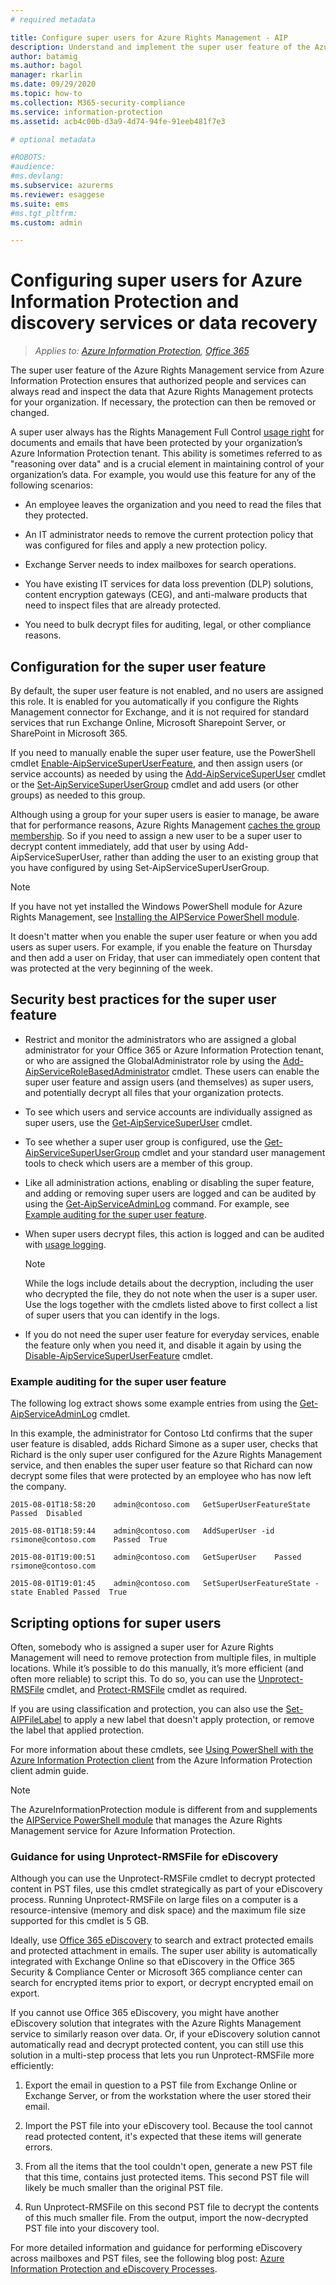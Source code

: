 ```yaml
---
# required metadata

title: Configure super users for Azure Rights Management - AIP
description: Understand and implement the super user feature of the Azure Rights Management service from Azure Information Protection, so that authorized people and services can always read and inspect ("reason over") your organization's protected data.
author: batamig
ms.author: bagol
manager: rkarlin
ms.date: 09/29/2020
ms.topic: how-to
ms.collection: M365-security-compliance
ms.service: information-protection
ms.assetid: acb4c00b-d3a9-4d74-94fe-91eeb481f7e3

# optional metadata

#ROBOTS:
#audience:
#ms.devlang:
ms.subservice: azurerms
ms.reviewer: esaggese
ms.suite: ems
#ms.tgt_pltfrm:
ms.custom: admin

---
```


# Configuring super users for Azure Information Protection and discovery services or data recovery

>*Applies to: [Azure Information Protection](https://azure.microsoft.com/pricing/details/information-protection), [Office 365](https://download.microsoft.com/download/E/C/F/ECF42E71-4EC0-48FF-AA00-577AC14D5B5C/Azure_Information_Protection_licensing_datasheet_EN-US.pdf)*

The super user feature of the Azure Rights Management service from Azure Information Protection ensures that authorized people and services can always read and inspect the data that Azure Rights Management protects for your organization. If necessary, the protection can then be removed or changed.

A super user always has the Rights Management Full Control [usage right](configure-usage-rights.md) for documents and emails that have been protected by your organization’s Azure Information Protection tenant. This ability is sometimes referred to as "reasoning over data" and is a crucial element in maintaining control of your organization’s data. For example, you would use this feature for any of the following scenarios:

- An employee leaves the organization and you need to read the files that they protected.

- An IT administrator needs to remove the current protection policy that was configured for files and apply a new protection policy.

- Exchange Server needs to index mailboxes for search operations.

- You have existing IT services for data loss prevention (DLP) solutions, content encryption gateways (CEG), and anti-malware products that need to inspect files that are already protected.

- You need to bulk decrypt files for auditing, legal, or other compliance reasons.

## Configuration for the super user feature

By default, the super user feature is not enabled, and no users are assigned this role. It is enabled for you automatically if you configure the Rights Management connector for Exchange, and it is not required for standard services that run Exchange Online, Microsoft Sharepoint Server, or SharePoint in Microsoft 365.

If you need to manually enable the super user feature, use the PowerShell cmdlet [Enable-AipServiceSuperUserFeature](/powershell/module/aipservice/enable-aipservicesuperuserfeature), and then assign users (or service accounts) as needed by using the [Add-AipServiceSuperUser](/powershell/module/aipservice/add-aipservicesuperuser) cmdlet or the [Set-AipServiceSuperUserGroup](/powershell/module/aipservice/set-aipservicesuperusergroup) cmdlet and add users (or other groups) as needed to this group. 

Although using a group for your super users is easier to manage, be aware that for performance reasons, Azure Rights Management [caches the group membership](prepare.md#group-membership-caching-by-azure-information-protection). So if you need to assign a new user to be a super user to decrypt content immediately, add that user by using Add-AipServiceSuperUser, rather than adding the user to an existing group that you have configured by using Set-AipServiceSuperUserGroup.

> [!NOTE]
> If you have not yet installed the Windows PowerShell module for Azure Rights Management, see [Installing the AIPService PowerShell module](install-powershell.md).

It doesn't matter when you enable the super user feature or when you add users as super users. For example, if you enable the feature on Thursday and then add a user on Friday, that user can immediately open content that was protected at the very beginning of the week.

## Security best practices for the super user feature

- Restrict and monitor the administrators who are assigned a global administrator for your Office 365 or Azure Information Protection tenant, or who are assigned the GlobalAdministrator role by using the [Add-AipServiceRoleBasedAdministrator](/powershell/module/aipservice/add-aipservicerolebasedadministrator) cmdlet. These users can enable the super user feature and assign users (and themselves) as super users, and potentially decrypt all files that your organization protects.

- To see which users and service accounts are individually assigned as super users, use the [Get-AipServiceSuperUser](/powershell/module/aipservice/get-aipservicesuperuser) cmdlet. 

- To see whether a super user group is configured, use the [Get-AipServiceSuperUserGroup](/powershell/module/aipservice/get-aipservicesuperusergroup) cmdlet and your standard user management tools to check which users are a member of this group. 

- Like all administration actions, enabling or disabling the super feature, and adding or removing super users are logged and can be audited by using the [Get-AipServiceAdminLog](/powershell/module/aipservice/get-aipserviceadminlog) command. For example, see [Example auditing for the super user feature](#example-auditing-for-the-super-user-feature).

- When super users decrypt files, this action is logged and can be audited with [usage logging](log-analyze-usage.md).

    > [!NOTE]
    > While the logs include details about the decryption, including the user who decrypted the file, they do not note when the user is a super user. 
    > Use the logs together with the cmdlets listed above to first collect a list of super users that you can identify in the logs.
    >

- If you do not need the super user feature for everyday services, enable the feature only when you need it, and disable it again by using the [Disable-AipServiceSuperUserFeature](/powershell/module/aipservice/disable-aipservicesuperuserfeature) cmdlet.

### Example auditing for the super user feature

The following log extract shows some example entries from using the [Get-AipServiceAdminLog](/powershell/module/aipservice/get-aipserviceadminlog) cmdlet. 

In this example, the administrator for Contoso Ltd confirms that the super user feature is disabled, adds Richard Simone as a super user, checks that Richard is the only super user configured for the Azure Rights Management service, and then enables the super user feature so that Richard can now decrypt some files that were protected by an employee who has now left the company.

`2015-08-01T18:58:20	admin@contoso.com	GetSuperUserFeatureState	Passed	Disabled`

`2015-08-01T18:59:44	admin@contoso.com	AddSuperUser -id rsimone@contoso.com	Passed	True`

`2015-08-01T19:00:51	admin@contoso.com	GetSuperUser	Passed	rsimone@contoso.com`

`2015-08-01T19:01:45	admin@contoso.com	SetSuperUserFeatureState -state Enabled	Passed	True`

## Scripting options for super users
Often, somebody who is assigned a super user for Azure Rights Management will need to remove protection from multiple files, in multiple locations. While it’s possible to do this manually, it’s more efficient (and often more reliable) to script this. To do so, you can use the [Unprotect-RMSFile](/powershell/module/azureinformationprotection/unprotect-rmsfile) cmdlet, and [Protect-RMSFile](/powershell/module/azureinformationprotection/protect-rmsfile) cmdlet as required. 

If you are using classification and protection, you can also use the [Set-AIPFileLabel](/powershell/module/azureinformationprotection/set-aipfilelabel) to apply a new label that doesn't apply protection, or remove the label that applied protection. 

For more information about these cmdlets, see [Using PowerShell with the Azure Information Protection client](./rms-client/client-admin-guide-powershell.md) from the Azure Information Protection client admin guide.

> [!NOTE]
> The AzureInformationProtection module is different from and supplements the [AIPService PowerShell module](administer-powershell.md) that manages the Azure Rights Management service for Azure Information Protection.

### Guidance for using Unprotect-RMSFile for eDiscovery

Although you can use the Unprotect-RMSFile cmdlet to decrypt protected content in PST files, use this cmdlet strategically as part of your eDiscovery process. Running Unprotect-RMSFile on large files on a computer is a resource-intensive (memory and disk space) and the maximum file size supported for this cmdlet is 5 GB.

Ideally, use [Office 365 eDiscovery](https://docs.microsoft.com/microsoft-365/compliance/ediscovery) to search and extract protected emails and protected attachment in emails. The super user ability is automatically integrated with Exchange Online so that eDiscovery in the Office 365 Security & Compliance Center or Microsoft 365 compliance center can search for encrypted items prior to export, or decrypt encrypted email on export.

If you cannot use Office 365 eDiscovery, you might have another eDiscovery solution that integrates with the Azure Rights Management service to similarly reason over data. Or, if your eDiscovery solution cannot automatically read and decrypt protected content, you can still use this solution in a multi-step process that lets you run Unprotect-RMSFile more efficiently:

1. Export the email in question to a PST file from Exchange Online or Exchange Server, or from the workstation where the user stored their email.

2. Import the PST file into your eDiscovery tool. Because the tool cannot read protected content, it's expected that these items will generate errors.

3. From all the items that the tool couldn't open, generate a new PST file that this time, contains just protected items. This second PST file will likely be much smaller than the original PST file.

4. Run Unprotect-RMSFile on this second PST file to decrypt the contents of this much smaller file. From the output, import the now-decrypted PST file into your discovery tool.

For more detailed information and guidance for performing eDiscovery across mailboxes and PST files, see the following blog post: [Azure Information Protection and eDiscovery Processes](https://techcommunity.microsoft.com/t5/Azure-Information-Protection/Azure-Information-Protection-and-eDiscovery-Processes/ba-p/270216).

